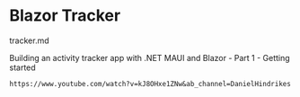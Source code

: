 # Blazor Tracker

tracker.md

Building an activity tracker app with .NET MAUI and Blazor - Part 1 - Getting started

    https://www.youtube.com/watch?v=kJ8OHxe1ZNw&ab_channel=DanielHindrikes
